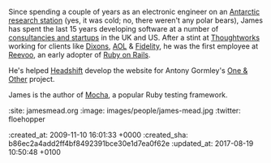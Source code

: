 Since spending a couple of years as an electronic engineer on an [Antarctic research station](http://www.antarctica.ac.uk/about_bas/our_history/stations_and_refuges/faraday.php) (yes, it was cold; no, there weren't any polar bears), James has spent the last 15 years developing software at a number of [consultancies and startups](http://www.linkedin.com/in/jamesmead#experience) in the UK and US. After a stint at [Thoughtworks](http://www.thoughtworks.co.uk) working for clients like [Dixons](http://www.dsgiplc.com/), [AOL](http://www.aol.co.uk/) & [Fidelity](http://www.fidelity.co.uk/), he was the first employee at [Reevoo](http://www.reevoo.com/), an early adopter of [Ruby on Rails](http://rubyonrails.org/).

He's helped [Headshift](http://www.headshift.com/) develop the website for Antony Gormley's [One & Other](http://www.oneandother.co.uk/) project.

James is the author of [Mocha](http://mocha.rubyforge.org/), a popular Ruby testing framework.

:site: jamesmead.org
:image: images/people/james-mead.jpg
:twitter: floehopper

:created_at: 2009-11-10 16:01:33 +0000
:created_sha: b86ec2a4add2ff4bf8492391bce30e1d7ea0f62e
:updated_at: 2017-08-19 10:50:48 +0100
